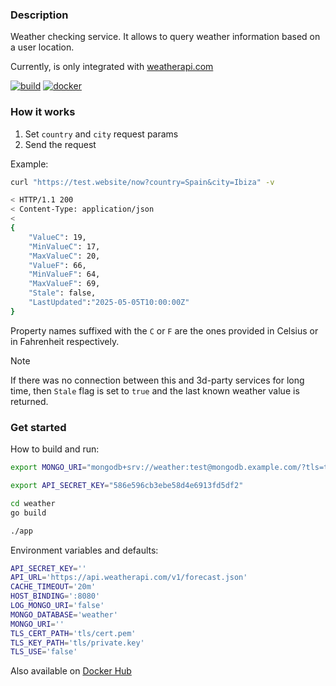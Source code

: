 ### Description

Weather checking service. It allows to query weather information based on a user location.

Currently, is only integrated with [weatherapi.com](https://www.weatherapi.com)

[![build](https://github.com/WildDev/weather/actions/workflows/go.yml/badge.svg)](https://github.com/WildDev/weather/actions/workflows/go.yml) [![docker](https://github.com/WildDev/weather/actions/workflows/docker-image.yml/badge.svg)](https://github.com/WildDev/weather/actions/workflows/docker-image.yml)

### How it works

1. Set `country` and `city` request params
3. Send the request

Example:
```bash
curl "https://test.website/now?country=Spain&city=Ibiza" -v

< HTTP/1.1 200
< Content-Type: application/json
<
{
    "ValueC": 19,
    "MinValueC": 17,
    "MaxValueC": 20,
    "ValueF": 66,
    "MinValueF": 64,
    "MaxValueF": 69,
    "Stale": false,
    "LastUpdated":"2025-05-05T10:00:00Z"
}
```

Property names suffixed with the `C` or `F` are the ones provided in Celsius or in Fahrenheit respectively.

> [!NOTE]
> If there was no connection between this and 3d-party services for long time, then `Stale` flag is set to `true` and the last known weather value is returned.

### Get started

How to build and run:

```bash
export MONGO_URI="mongodb+srv://weather:test@mongodb.example.com/?tls=true&authSource=admin&replicaSet=mongodb"

export API_SECRET_KEY="586e596cb3ebe58d4e6913fd5df2"

cd weather
go build

./app
```

Environment variables and defaults:

```bash
API_SECRET_KEY=''
API_URL='https://api.weatherapi.com/v1/forecast.json'
CACHE_TIMEOUT='20m'
HOST_BINDING=':8080'
LOG_MONGO_URI='false'
MONGO_DATABASE='weather'
MONGO_URI=''
TLS_CERT_PATH='tls/cert.pem'
TLS_KEY_PATH='tls/private.key'
TLS_USE='false'
```

Also available on [Docker Hub](https://hub.docker.com/r/wilddev/weather)
